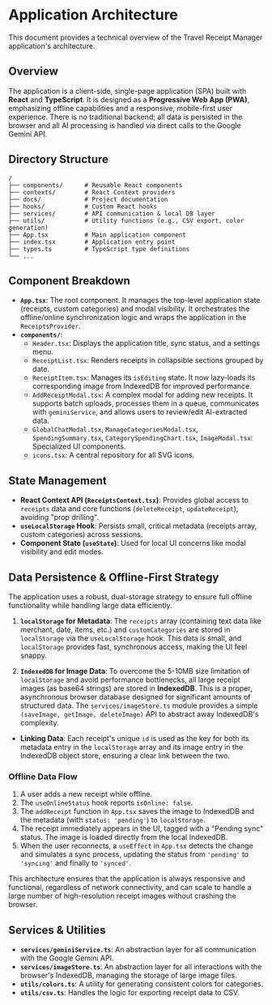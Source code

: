 
# Application Architecture

This document provides a technical overview of the Travel Receipt Manager application's architecture.

## Overview

The application is a client-side, single-page application (SPA) built with **React** and **TypeScript**. It is designed as a **Progressive Web App (PWA)**, emphasizing offline capabilities and a responsive, mobile-first user experience. There is no traditional backend; all data is persisted in the browser and all AI processing is handled via direct calls to the Google Gemini API.

## Directory Structure

```
/
├── components/      # Reusable React components
├── contexts/        # React Context providers
├── docs/            # Project documentation
├── hooks/           # Custom React hooks
├── services/        # API communication & local DB layer
├── utils/           # Utility functions (e.g., CSV export, color generation)
├── App.tsx          # Main application component
├── index.tsx        # Application entry point
├── types.ts         # TypeScript type definitions
└── ...
```

## Component Breakdown

-   **`App.tsx`**: The root component. It manages the top-level application state (receipts, custom categories) and modal visibility. It orchestrates the offline/online synchronization logic and wraps the application in the `ReceiptsProvider`.
-   **`components/`**:
    -   `Header.tsx`: Displays the application title, sync status, and a settings menu.
    -   `ReceiptList.tsx`: Renders receipts in collapsible sections grouped by date.
    -   `ReceiptItem.tsx`: Manages its `isEditing` state. It now lazy-loads its corresponding image from IndexedDB for improved performance.
    -   `AddReceiptModal.tsx`: A complex modal for adding new receipts. It supports batch uploads, processes them in a queue, communicates with `geminiService`, and allows users to review/edit AI-extracted data.
    -   `GlobalChatModal.tsx`, `ManageCategoriesModal.tsx`, `SpendingSummary.tsx`, `CategorySpendingChart.tsx`, `ImageModal.tsx`: Specialized UI components.
    -   `icons.tsx`: A central repository for all SVG icons.

## State Management

-   **React Context API (`ReceiptsContext.tsx`)**: Provides global access to `receipts` data and core functions (`deleteReceipt`, `updateReceipt`), avoiding "prop drilling".
-   **`useLocalStorage` Hook**: Persists small, critical metadata (receipts array, custom categories) across sessions.
-   **Component State (`useState`)**: Used for local UI concerns like modal visibility and edit modes.

## Data Persistence & Offline-First Strategy

The application uses a robust, dual-storage strategy to ensure full offline functionality while handling large data efficiently.

1.  **`localStorage` for Metadata**: The `receipts` array (containing text data like merchant, date, items, etc.) and `customCategories` are stored in `localStorage` via the `useLocalStorage` hook. This data is small, and `localStorage` provides fast, synchronous access, making the UI feel snappy.

2.  **`IndexedDB` for Image Data**: To overcome the 5-10MB size limitation of `localStorage` and avoid performance bottlenecks, all large receipt images (as base64 strings) are stored in **IndexedDB**. This is a proper, asynchronous browser database designed for significant amounts of structured data. The `services/imageStore.ts` module provides a simple `(saveImage, getImage, deleteImage)` API to abstract away IndexedDB's complexity.

-   **Linking Data**: Each receipt's unique `id` is used as the key for both its metadata entry in the `localStorage` array and its image entry in the IndexedDB object store, ensuring a clear link between the two.

### Offline Data Flow

1.  A user adds a new receipt while offline.
2.  The `useOnlineStatus` hook reports `isOnline: false`.
3.  The `addReceipt` function in `App.tsx` saves the image to IndexedDB and the metadata (with `status: 'pending'`) to `localStorage`.
4.  The receipt immediately appears in the UI, tagged with a "Pending sync" status. The image is loaded directly from the local IndexedDB.
5.  When the user reconnects, a `useEffect` in `App.tsx` detects the change and simulates a sync process, updating the status from `'pending'` to `'syncing'` and finally to `'synced'`.

This architecture ensures that the application is always responsive and functional, regardless of network connectivity, and can scale to handle a large number of high-resolution receipt images without crashing the browser.

## Services & Utilities

-   **`services/geminiService.ts`**: An abstraction layer for all communication with the Google Gemini API.
-   **`services/imageStore.ts`**: An abstraction layer for all interactions with the browser's IndexedDB, managing the storage of large image files.
-   **`utils/colors.ts`**: A utility for generating consistent colors for categories.
-   **`utils/csv.ts`**: Handles the logic for exporting receipt data to CSV.

